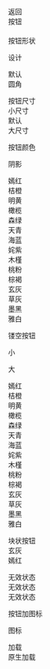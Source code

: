 <div>
    <div>
        <div class="cu-custom" style="height: 45px;">
            <div class="cu-bar fixed bg-gradual-blue" style="height: 45px; padding-top: 0px;">
                <div class="action">
                    <p class="cuIcon-back"><span></span></p>返回
                </div>
                <div class="content" style="top: 0px;">按钮</div>
            </div>
        </div>
    </div>
    <div class="cu-bar bg-white solid-bottom">
        <div class="action">
            <p class="cuIcon-title text-blue"><span></span></p>按钮形状
        </div>
        <div class="action">
            <uni-navigator class="action">
                <p class="cuIcon-skinfill"><span></span></p>
                <p class="text-df"><span>设计</span></p>
            </uni-navigator>
        </div>
    </div>
    <div class="padding flex flex-wrap justify-between align-center bg-white">
        <div class="cu-btn">默认</div>
        <div class="cu-btn round">圆角</div>
        <div class="cu-btn icon">
            <p class="cuIcon-emojifill"><span></span></p>
        </div>
    </div>
    <div class="cu-bar margin-top bg-white solid-bottom">
        <div class="action">
            <p class="cuIcon-title text-blue"><span></span></p>按钮尺寸
        </div>
    </div>
    <div class="padding flex flex-wrap justify-between align-center bg-white">
        <div class="cu-btn round sm">小尺寸</div>
        <div class="cu-btn round">默认</div>
        <div class="cu-btn round lg">大尺寸</div>
    </div>
    <div class="cu-bar margin-top bg-white">
        <div class="action">
            <p class="cuIcon-title text-blue"><span></span></p>按钮颜色
        </div>
        <div class="action">
            <p class="text-df margin-right-sm"><span>阴影</span></p>
            <uni-switch class="checked">
                <div class="uni-switch-wrapper">
                    <div class="uni-switch-input uni-switch-input-checked"
                        style="background-color: rgb(57, 181, 74); border-color: rgb(57, 181, 74);"></div>
                    <div class="uni-checkbox-input uni-checkbox-input-checked"
                        style="color: rgb(57, 181, 74); display: none;"></div>
                </div>
            </uni-switch>
        </div>
    </div>
    <div class="grid col-5 padding-sm">
        <div class="margin-tb-sm text-center">
            <div class="cu-btn round bg-red shadow">嫣红</div>
        </div>
        <div class="margin-tb-sm text-center">
            <div class="cu-btn round bg-orange shadow">桔橙</div>
        </div>
        <div class="margin-tb-sm text-center">
            <div class="cu-btn round bg-yellow shadow">明黄</div>
        </div>
        <div class="margin-tb-sm text-center">
            <div class="cu-btn round bg-olive shadow">橄榄</div>
        </div>
        <div class="margin-tb-sm text-center">
            <div class="cu-btn round bg-green shadow">森绿</div>
        </div>
        <div class="margin-tb-sm text-center">
            <div class="cu-btn round bg-cyan shadow">天青</div>
        </div>
        <div class="margin-tb-sm text-center">
            <div class="cu-btn round bg-blue shadow">海蓝</div>
        </div>
        <div class="margin-tb-sm text-center">
            <div class="cu-btn round bg-purple shadow">姹紫</div>
        </div>
        <div class="margin-tb-sm text-center">
            <div class="cu-btn round bg-mauve shadow">木槿</div>
        </div>
        <div class="margin-tb-sm text-center">
            <div class="cu-btn round bg-pink shadow">桃粉</div>
        </div>
        <div class="margin-tb-sm text-center">
            <div class="cu-btn round bg-brown shadow">棕褐</div>
        </div>
        <div class="margin-tb-sm text-center">
            <div class="cu-btn round bg-grey shadow">玄灰</div>
        </div>
        <div class="margin-tb-sm text-center">
            <div class="cu-btn round bg-gray shadow">草灰</div>
        </div>
        <div class="margin-tb-sm text-center">
            <div class="cu-btn round bg-black shadow">墨黑</div>
        </div>
        <div class="margin-tb-sm text-center">
            <div class="cu-btn round bg-white shadow">雅白</div>
        </div>
    </div>
    <div class="cu-bar margin-top bg-white">
        <div class="action">
            <p class="cuIcon-title text-blue"><span></span></p>镂空按钮
        </div>
        <div class="action">
            <uni-radio-group>
                <uni-label class="margin-left-sm">
                    <uni-radio class="blue radio">
                        <div class="uni-radio-wrapper">
                            <div class="uni-radio-input uni-radio-input-checked"
                                style="background-color: rgb(0, 122, 255); border-color: rgb(0, 122, 255);"></div>
                        </div>
                    </uni-radio>
                    <p class="margin-left-sm"><span>小</span></p>
                </uni-label>
                <uni-label class="margin-left-sm">
                    <uni-radio class="blue radio">
                        <div class="uni-radio-wrapper">
                            <div class="uni-radio-input" style=""></div>
                        </div>
                    </uni-radio>
                    <p class="margin-left-sm"><span>大</span></p>
                </uni-label>
            </uni-radio-group>
        </div>
    </div>
    <div class="grid col-5 padding-sm">
        <div class="margin-tb-sm text-center">
            <div class="cu-btn round line-red shadow">嫣红</div>
        </div>
        <div class="margin-tb-sm text-center">
            <div class="cu-btn round line-orange shadow">桔橙</div>
        </div>
        <div class="margin-tb-sm text-center">
            <div class="cu-btn round line-yellow shadow">明黄</div>
        </div>
        <div class="margin-tb-sm text-center">
            <div class="cu-btn round line-olive shadow">橄榄</div>
        </div>
        <div class="margin-tb-sm text-center">
            <div class="cu-btn round line-green shadow">森绿</div>
        </div>
        <div class="margin-tb-sm text-center">
            <div class="cu-btn round line-cyan shadow">天青</div>
        </div>
        <div class="margin-tb-sm text-center">
            <div class="cu-btn round line-blue shadow">海蓝</div>
        </div>
        <div class="margin-tb-sm text-center">
            <div class="cu-btn round line-purple shadow">姹紫</div>
        </div>
        <div class="margin-tb-sm text-center">
            <div class="cu-btn round line-mauve shadow">木槿</div>
        </div>
        <div class="margin-tb-sm text-center">
            <div class="cu-btn round line-pink shadow">桃粉</div>
        </div>
        <div class="margin-tb-sm text-center">
            <div class="cu-btn round line-brown shadow">棕褐</div>
        </div>
        <div class="margin-tb-sm text-center">
            <div class="cu-btn round line-grey shadow">玄灰</div>
        </div>
        <div class="margin-tb-sm text-center">
            <div class="cu-btn round line-gray shadow">草灰</div>
        </div>
        <div class="margin-tb-sm text-center">
            <div class="cu-btn round line-black shadow">墨黑</div>
        </div>
        <div class="margin-tb-sm text-center">
            <div class="cu-btn round line-white shadow">雅白</div>
        </div>
    </div>
    <div class="cu-bar margin-top bg-white">
        <div class="action">
            <p class="cuIcon-title text-blue"><span></span></p>块状按钮
        </div>
    </div>
    <div class="padding flex flex-direction">
        <div class="cu-btn bg-grey lg">玄灰</div>
        <div class="cu-btn bg-red margin-tb-sm lg">嫣红</div>
    </div>
    <div class="cu-bar margin-top bg-white">
        <div class="action">
            <p class="cuIcon-title text-blue"><span></span></p>无效状态
        </div>
    </div>
    <div class="padding">
        <div disabled="true" class="cu-btn block bg-blue margin-tb-sm lg" type="">无效状态
        </div>
        <div disabled="true" class="cu-btn block line-blue margin-tb-sm lg">无效状态</div>
    </div>
    <div class="cu-bar margin-top bg-white">
        <div class="action">
            <p class="cuIcon-title text-blue"><span></span></p>按钮加图标
        </div>
    </div>
    <div class="padding-xl">
        <div class="cu-btn block line-orange lg">
            <p class="cuIcon-upload"><span></span></p>图标
        </div>
        <div class="cu-btn block bg-blue margin-tb-sm lg">
            <p class="cuIcon-loading2 iconfont-spin"><span></span></p>加载
        </div>
        <div class="cu-btn block bg-black margin-tb-sm lg" loading="">原生加载</div>
    </div>
</div>